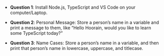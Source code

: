 - **Question 1**: Install Node.js, TypeScript and VS Code on your computer/Laptop.


- **Question 2**: Personal Message: Store a person’s name in a variable and print a message to them, like “Hello Hoorain, would you like to learn some TypeScript today?”


- **Question 3**: Name Cases: Store a person’s name in a variable, and then print that person’s name in lowercase, uppercase, and titlecase.
